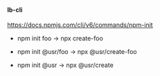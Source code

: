#### lb-cli

https://docs.npmjs.com/cli/v6/commands/npm-init

- npm init foo -> npx create-foo

- npm init @usr/foo -> npx @usr/create-foo

- npm init @usr -> npx @usr/create